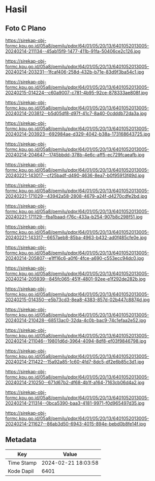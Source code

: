 # Hasil

## Foto C Plano

https://sirekap-obj-formc.kpu.go.id/05a8/pemilu/pdpr/64/01/05/20/13/6401052013005-20240214-211134--45ab15f9-1477-411b-91fa-50406ce2c126.jpg

https://sirekap-obj-formc.kpu.go.id/05a8/pemilu/pdpr/64/01/05/20/13/6401052013005-20240214-203231--1fcaf406-258d-432b-b71e-83d9f3ba54c1.jpg

https://sirekap-obj-formc.kpu.go.id/05a8/pemilu/pdpr/64/01/05/20/13/6401052013005-20240215-014224--c60a9007-c781-4b95-92ce-878333ae808f.jpg

https://sirekap-obj-formc.kpu.go.id/05a8/pemilu/pdpr/64/01/05/20/13/6401052013005-20240214-203812--b5d05df8-d97f-41c7-8a40-0cdddb72da3a.jpg

https://sirekap-obj-formc.kpu.go.id/05a8/pemilu/pdpr/64/01/05/20/13/6401052013005-20240214-203923--692984ae-d329-4042-b38a-173168643725.jpg

https://sirekap-obj-formc.kpu.go.id/05a8/pemilu/pdpr/64/01/05/20/13/6401052013005-20240214-204647--1745bbdd-378b-4e6c-aff5-ec729fcaeafb.jpg

https://sirekap-obj-formc.kpu.go.id/05a8/pemilu/pdpr/64/01/05/20/13/6401052013005-20240221-143017--cf25badf-d490-4636-8ea7-b0f95913f49d.jpg

https://sirekap-obj-formc.kpu.go.id/05a8/pemilu/pdpr/64/01/05/20/13/6401052013005-20240221-171029--43942a58-2808-4679-a24f-d4270cdfe2bd.jpg

https://sirekap-obj-formc.kpu.go.id/05a8/pemilu/pdpr/64/01/05/20/13/6401052013005-20240221-171129--fba1baad-f76c-433a-b254-907b8c298f51.jpg

https://sirekap-obj-formc.kpu.go.id/05a8/pemilu/pdpr/64/01/05/20/13/6401052013005-20240221-143317--6657aeb8-85ba-4963-b432-ad0f485cfe0e.jpg

https://sirekap-obj-formc.kpu.go.id/05a8/pemilu/pdpr/64/01/05/20/13/6401052013005-20240214-205807--e1ff16c6-a0f6-4fce-a690-c553ecc94dc0.jpg

https://sirekap-obj-formc.kpu.go.id/05a8/pemilu/pdpr/64/01/05/20/13/6401052013005-20240214-205939--845fc065-451f-4801-92ee-e1f292de282b.jpg

https://sirekap-obj-formc.kpu.go.id/05a8/pemilu/pdpr/64/01/05/20/13/6401052013005-20240215-014350--e5b73cd3-8ea8-4383-857d-02b447c8874d.jpg

https://sirekap-obj-formc.kpu.go.id/05a8/pemilu/pdpr/64/01/05/20/13/6401052013005-20240214-210428--68513ac0-32da-4c0b-bac9-74c1efaa2e52.jpg

https://sirekap-obj-formc.kpu.go.id/05a8/pemilu/pdpr/64/01/05/20/13/6401052013005-20240214-211046--19801d6d-3964-4094-8df8-ef03f9846798.jpg

https://sirekap-obj-formc.kpu.go.id/05a8/pemilu/pdpr/64/01/05/20/13/6401052013005-20240214-211422--15a92a85-1c60-4fd7-8dc5-df2e6b85c3d1.jpg

https://sirekap-obj-formc.kpu.go.id/05a8/pemilu/pdpr/64/01/05/20/13/6401052013005-20240214-210250--671d67b2-df68-4b1f-a164-7163cb06d4a2.jpg

https://sirekap-obj-formc.kpu.go.id/05a8/pemilu/pdpr/64/01/05/20/13/6401052013005-20240214-211314--0bca5390-baa3-4181-9971-f0d965497d35.jpg

https://sirekap-obj-formc.kpu.go.id/05a8/pemilu/pdpr/64/01/05/20/13/6401052013005-20240214-211627--86ab3d50-6943-4015-894e-bebd0b8fe14f.jpg


## Metadata

| Key        | Value               |
| ---------- | ------------------- |
| Time Stamp | 2024-02-21 18:03:58 |
| Kode Dapil | 6401                |



